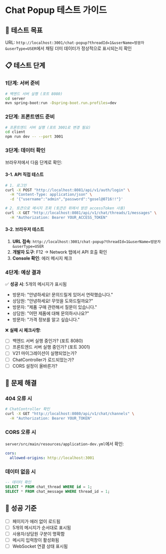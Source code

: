 # Chat Popup 테스트 가이드

## 🎯 테스트 목표

URL: `http://localhost:3001/chat-popup?threadId=1&userName=방문자&userType=USER`에서 채팅 더미 데이터가 정상적으로 표시되는지 확인

## 📋 테스트 단계

### 1단계: 서버 준비

```bash
# 백엔드 서버 실행 (포트 8080)
cd server
mvn spring-boot:run -Dspring-boot.run.profiles=dev
```

### 2단계: 프론트엔드 준비

```bash
# 프론트엔드 서버 실행 (포트 3001로 변경 필요)
cd client
npm run dev -- --port 3001
```

### 3단계: 데이터 확인

브라우저에서 다음 단계로 확인:

#### 3-1. API 직접 테스트

```bash
# 1. 로그인
curl -X POST "http://localhost:8081/api/v1/auth/login" \
  -H "Content-Type: application/json" \
  -d '{"username":"admin","password":"gosel@0716!!"}'

# 2. 토큰으로 메시지 조회 (토큰은 위에서 받은 accessToken 사용)
curl -X GET "http://localhost:8081/api/v1/chat/threads/1/messages" \
  -H "Authorization: Bearer YOUR_ACCESS_TOKEN"
```

#### 3-2. 브라우저 테스트

1. **URL 접속**: `http://localhost:3001/chat-popup?threadId=1&userName=방문자&userType=USER`
2. **개발자 도구**: F12 → Network 탭에서 API 호출 확인
3. **Console 확인**: 에러 메시지 체크

### 4단계: 예상 결과

✅ **성공 시**: 5개의 메시지가 표시됨

- 방문자: "안녕하세요! 문의드릴게 있어서 연락했습니다."
- 상담원: "안녕하세요! 무엇을 도와드릴까요?"
- 방문자: "제품 구매 관련해서 질문이 있습니다."
- 상담원: "어떤 제품에 대해 문의하시나요?"
- 방문자: "가격 정보를 알고 싶습니다."

❌ **실패 시 체크사항**:

- [ ] 백엔드 서버 실행 중인가? (포트 8080)
- [ ] 프론트엔드 서버 실행 중인가? (포트 3001)
- [ ] V21 마이그레이션이 실행되었는가?
- [ ] ChatController가 로드되었는가?
- [ ] CORS 설정이 올바른가?

## 🔧 문제 해결

### 404 오류 시

```bash
# ChatController 확인
curl -X GET "http://localhost:8080/api/v1/chat/channels" \
  -H "Authorization: Bearer YOUR_TOKEN"
```

### CORS 오류 시

`server/src/main/resources/application-dev.yml`에서 확인:

```yaml
cors:
  allowed-origins: http://localhost:3001
```

### 데이터 없음 시

```sql
-- 데이터 확인
SELECT * FROM chat_thread WHERE id = 1;
SELECT * FROM chat_message WHERE thread_id = 1;
```

## 🎉 성공 기준

- [ ] 페이지가 에러 없이 로드됨
- [ ] 5개의 메시지가 순서대로 표시됨
- [ ] 사용자/상담원 구분이 명확함
- [ ] 메시지 입력창이 활성화됨
- [ ] WebSocket 연결 상태 표시됨

